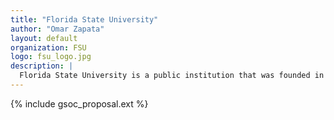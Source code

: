 ```yaml
---
title: "Florida State University"
author: "Omar Zapata"
layout: default
organization: FSU
logo: fsu_logo.jpg
description: |
  Florida State University is a public institution that was founded in 1851.
---
```


{% include gsoc_proposal.ext %}
